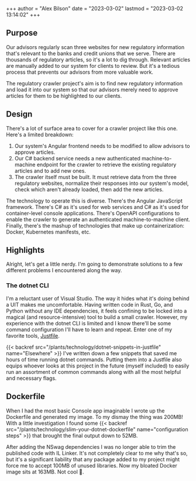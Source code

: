 +++
author = "Alex Bilson"
date = "2023-03-02"
lastmod = "2023-03-02 13:14:02"
+++

## Purpose

Our advisors regularly scan three websites for new regulatory information that's relevant to the banks and credit unions that we serve. There are thousands of regulatory articles, so it's a lot to dig through. Relevant articles are manually added to our system for clients to review. But it's a tedious process that prevents our advisors from more valuable work.

The regulatory crawler project's aim is to find new regulatory information and load it into our system so that our advisors merely need to approve articles for them to be highlighted to our clients.

## Design

There's a lot of surface area to cover for a crawler project like this one. Here's a limited breakdown:

1. Our system's Angular frontend needs to be modified to allow advisors to approve articles.
2. Our C# backend service needs a new authenticated machine-to-machine endpoint for the crawler to retrieve the existing regulatory articles and to add new ones.
3. The crawler itself must be built. It must retrieve data from the three regulatory websites, normalize their responses into our system's model, check which aren't already loaded, then add the new articles.

The technology to operate this is diverse. There's the Angular JavaScript framework. There's C# as it's used for web services and C# as it's used for container-level console applications. There's OpenAPI configurations to enable the crawler to generate an authenticated machine-to-machine client. Finally, there's the mashup of technologies that make up containerization: Docker, Kubernetes manifests, etc.

## Highlights

Alright, let's get a little nerdy. I'm going to demonstrate solutions to a few different problems I encountered along the way.

### The dotnet CLI

I'm a reluctant user of Visual Studio. The way it hides what it's doing behind a UIT makes me uncomfortable. Having written code in Rust, Go, and Python without any IDE dependencies, it feels confining to be locked into a magical (and resource-intensive) tool to build a small crawler. However, my experience with the dotnet CLI is limited and I know there'll be some command configuration I'll have to learn and repeat. Enter one of my favorite tools, [Justfile](https://github.com/casey/just).

{{< backref src="/plants/technology/dotnet-snippets-in-justfile" name="Elsewhere" >}} I've written down a few snippets that saved me hours of time running dotnet commands. Putting them into a Justfile also equips whoever looks at this project in the future (myself included) to easily run an assortment of common commands along with all the most helpful and necessary flags.

## Dockerfile

When I had the most basic Console app imaginable I wrote up the Dockerfile and generated my image. To my dismay the thing was 200MB! With a little investigation I found some {{< backref src="/plants/technology/slim-your-dotnet-dockerfile" name="configuration steps" >}} that brought the final output down to 52MB.

After adding the NSwag dependencies I was no longer able to trim the published code with IL Linker. It's not completely clear to me why that's so, but it's a significant liability that any package added to my project might force me to accept 100MB of unused libraries. Now my bloated Docker image sits at 163MB. Not cool 🙁.
